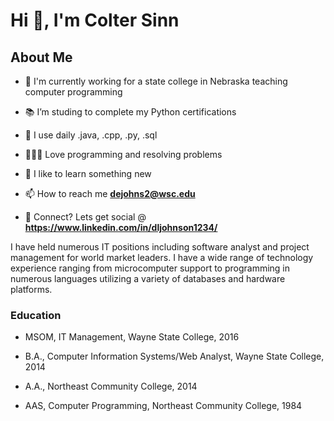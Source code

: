 # Hi 👋, I'm Colter Sinn
## About Me

- 🏦 I'm currently working for a state college in Nebraska teaching computer programming

- 📚 I’m studing to complete my Python certifications

- 🤔 I use daily .java, .cpp, .py, .sql

- 👨🏻‍💻 Love programming and resolving problems

- 🧠 I like to learn something new

- 📫 How to reach me **dejohns2@wsc.edu**

- 💬 Connect? Lets get social @ **https://www.linkedin.com/in/dljohnson1234/**


I have held numerous IT positions including software analyst and project management for world market leaders. I have a wide range of technology experience ranging from microcomputer support to programming in numerous languages utilizing a variety of databases and hardware platforms.

### Education

- MSOM, IT Management, Wayne State College, 2016

- B.A., Computer Information Systems/Web Analyst, Wayne State College, 2014

- A.A., Northeast Community College, 2014

- AAS, Computer Programming, Northeast Community College, 1984
